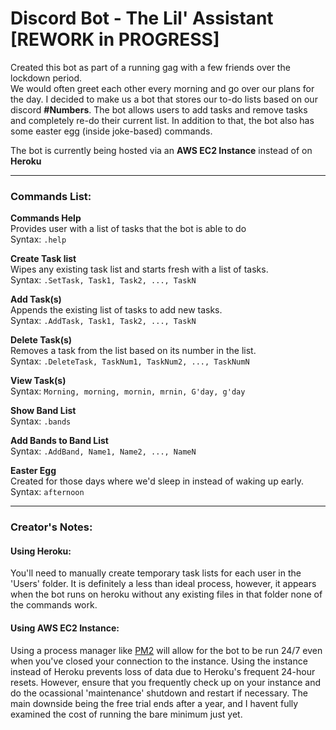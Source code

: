 # Discord Bot - The Lil' Assistant [REWORK in PROGRESS]
Created this bot as part of a running gag with a few friends over the lockdown period.  
We would often greet each other every morning and go over our plans for the day. I decided to make us a bot that stores our to-do lists based on our discord **#Numbers**.
The bot allows users to add tasks and remove tasks and completely re-do their current list. In addition to that, the bot also has some easter egg (inside joke-based) commands.

The bot is currently being hosted via an **AWS EC2 Instance** instead of on **Heroku**

------------------------------------

### Commands List:
**Commands Help**  
Provides user with a list of tasks that the bot is able to do  
Syntax: `.help`

**Create Task list**  
Wipes any existing task list and starts fresh with a list of tasks.  
Syntax: `.SetTask, Task1, Task2, ..., TaskN`

**Add Task(s)**  
Appends the existing list of tasks to add new tasks.  
Syntax: `.AddTask, Task1, Task2, ..., TaskN`

**Delete Task(s)**  
Removes a task from the list based on its number in the list.  
Syntax: `.DeleteTask, TaskNum1, TaskNum2, ..., TaskNumN`

**View Task(s)**  
Syntax: `Morning, morning, mornin, mrnin, G'day, g'day`

**Show Band List**  
Syntax: `.bands`

**Add Bands to Band List**  
Syntax: `.AddBand, Name1, Name2, ..., NameN`

**Easter Egg**  
Created for those days where we'd sleep in instead of waking up early.  
Syntax: `afternoon`

-------------------------------

### Creator's Notes:
#### Using Heroku: 
You'll need to manually create temporary task lists for each user in the 'Users' folder. It is definitely a less than ideal process, however, it appears when the bot runs on heroku without any existing files in that folder none of the commands work.

#### Using AWS EC2 Instance:
Using a process manager like [PM2](https://www.npmjs.com/package/pm2) will allow for the bot to be run 24/7 even when you've closed your connection to the instance. Using the instance instead of Heroku prevents loss of data due to Heroku's frequent 24-hour resets. However, ensure that you frequently check up on your instance and do the ocassional 'maintenance' shutdown and restart if necessary. The main downside being the free trial ends after a year, and I havent fully examined the cost of running the bare minimum just yet.
